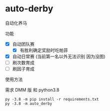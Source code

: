 # auto-derby

自动化养马

功能

- [x] 自动团队赛
  - [x] 有胜利确定奖励时吃帕菲
- [x] 自动日常赛 (当前第一名以外无法识别 因为没图)
- [ ] 刷次数育成
- [ ] 刷因子育成

使用方法

需求 DMM 版 和 python3.8

```shell
py -3.8 -m pip install -r requirements.txt
py -3.8 -m auto_derby
```
